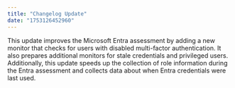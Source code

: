 ```yaml
---
title: "Changelog Update"
date: "1753126452960"
---
```


This update improves the Microsoft Entra assessment by adding a new monitor that checks for users with disabled multi-factor authentication. It also prepares additional monitors for stale credentials and privileged users. Additionally, this update speeds up the collection of role information during the Entra assessment and collects data about when Entra credentials were last used.

